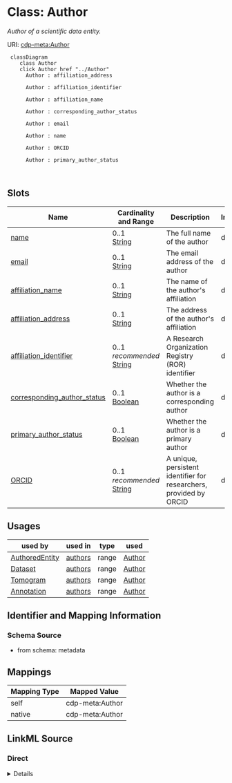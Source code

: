 

# Class: Author


_Author of a scientific data entity._





URI: [cdp-meta:Author](metadataAuthor)






```mermaid
 classDiagram
    class Author
    click Author href "../Author"
      Author : affiliation_address
        
      Author : affiliation_identifier
        
      Author : affiliation_name
        
      Author : corresponding_author_status
        
      Author : email
        
      Author : name
        
      Author : ORCID
        
      Author : primary_author_status
        
      
```




<!-- no inheritance hierarchy -->


## Slots

| Name | Cardinality and Range | Description | Inheritance |
| ---  | --- | --- | --- |
| [name](name.md) | 0..1 <br/> [String](String.md) | The full name of the author | direct |
| [email](email.md) | 0..1 <br/> [String](String.md) | The email address of the author | direct |
| [affiliation_name](affiliation_name.md) | 0..1 <br/> [String](String.md) | The name of the author's affiliation | direct |
| [affiliation_address](affiliation_address.md) | 0..1 <br/> [String](String.md) | The address of the author's affiliation | direct |
| [affiliation_identifier](affiliation_identifier.md) | 0..1 _recommended_ <br/> [String](String.md) | A Research Organization Registry (ROR) identifier | direct |
| [corresponding_author_status](corresponding_author_status.md) | 0..1 <br/> [Boolean](Boolean.md) | Whether the author is a corresponding author | direct |
| [primary_author_status](primary_author_status.md) | 0..1 <br/> [Boolean](Boolean.md) | Whether the author is a primary author | direct |
| [ORCID](ORCID.md) | 0..1 _recommended_ <br/> [String](String.md) | A unique, persistent identifier for researchers, provided by ORCID | direct |





## Usages

| used by | used in | type | used |
| ---  | --- | --- | --- |
| [AuthoredEntity](AuthoredEntity.md) | [authors](authors.md) | range | [Author](Author.md) |
| [Dataset](Dataset.md) | [authors](authors.md) | range | [Author](Author.md) |
| [Tomogram](Tomogram.md) | [authors](authors.md) | range | [Author](Author.md) |
| [Annotation](Annotation.md) | [authors](authors.md) | range | [Author](Author.md) |






## Identifier and Mapping Information







### Schema Source


* from schema: metadata





## Mappings

| Mapping Type | Mapped Value |
| ---  | ---  |
| self | cdp-meta:Author |
| native | cdp-meta:Author |





## LinkML Source

<!-- TODO: investigate https://stackoverflow.com/questions/37606292/how-to-create-tabbed-code-blocks-in-mkdocs-or-sphinx -->

### Direct

<details>
```yaml
name: Author
description: Author of a scientific data entity.
from_schema: metadata
attributes:
  name:
    name: name
    description: The full name of the author.
    from_schema: metadata
    exact_mappings:
    - cdp-common:author_name
    rank: 1000
    alias: name
    owner: Author
    domain_of:
    - Author
    - Organism
    - Tissue
    - CellType
    - CellStrain
    - CellComponent
    - AnnotationObject
    range: string
    inlined: true
    inlined_as_list: true
  email:
    name: email
    description: The email address of the author.
    from_schema: metadata
    exact_mappings:
    - cdp-common:author_email
    rank: 1000
    alias: email
    owner: Author
    domain_of:
    - Author
    range: string
    inlined: true
    inlined_as_list: true
  affiliation_name:
    name: affiliation_name
    description: The name of the author's affiliation.
    from_schema: metadata
    exact_mappings:
    - cdp-common:author_affiliation_name
    rank: 1000
    alias: affiliation_name
    owner: Author
    domain_of:
    - Author
    range: string
    inlined: true
    inlined_as_list: true
  affiliation_address:
    name: affiliation_address
    description: The address of the author's affiliation.
    from_schema: metadata
    exact_mappings:
    - cdp-common:author_affiliation_address
    rank: 1000
    alias: affiliation_address
    owner: Author
    domain_of:
    - Author
    range: string
    inlined: true
    inlined_as_list: true
  affiliation_identifier:
    name: affiliation_identifier
    description: A Research Organization Registry (ROR) identifier.
    from_schema: metadata
    exact_mappings:
    - cdp-common:affiliation_identifier
    rank: 1000
    alias: affiliation_identifier
    owner: Author
    domain_of:
    - Author
    range: string
    recommended: true
    inlined: true
    inlined_as_list: true
    pattern: ^0[a-hj-km-np-tv-z|0-9]{6}[0-9]{2}$
  corresponding_author_status:
    name: corresponding_author_status
    description: Whether the author is a corresponding author.
    from_schema: metadata
    exact_mappings:
    - cdp-common:author_corresponding_author_status
    rank: 1000
    ifabsent: 'False'
    alias: corresponding_author_status
    owner: Author
    domain_of:
    - Author
    range: boolean
    inlined: true
    inlined_as_list: true
  primary_author_status:
    name: primary_author_status
    description: Whether the author is a primary author.
    from_schema: metadata
    exact_mappings:
    - cdp-common:author_primary_author_status
    rank: 1000
    ifabsent: 'False'
    alias: primary_author_status
    owner: Author
    domain_of:
    - Author
    range: boolean
    inlined: true
    inlined_as_list: true
  ORCID:
    name: ORCID
    description: A unique, persistent identifier for researchers, provided by ORCID.
    from_schema: metadata
    exact_mappings:
    - cdp-common:orcid
    rank: 1000
    alias: ORCID
    owner: Author
    domain_of:
    - Author
    range: string
    recommended: true
    inlined: true
    inlined_as_list: true
    pattern: '[0-9]{4}-[0-9]{4}-[0-9]{4}-[0-9]{3}[0-9X]$'

```
</details>

### Induced

<details>
```yaml
name: Author
description: Author of a scientific data entity.
from_schema: metadata
attributes:
  name:
    name: name
    description: The full name of the author.
    from_schema: metadata
    exact_mappings:
    - cdp-common:author_name
    rank: 1000
    alias: name
    owner: Author
    domain_of:
    - Author
    - Organism
    - Tissue
    - CellType
    - CellStrain
    - CellComponent
    - AnnotationObject
    range: string
    inlined: true
    inlined_as_list: true
  email:
    name: email
    description: The email address of the author.
    from_schema: metadata
    exact_mappings:
    - cdp-common:author_email
    rank: 1000
    alias: email
    owner: Author
    domain_of:
    - Author
    range: string
    inlined: true
    inlined_as_list: true
  affiliation_name:
    name: affiliation_name
    description: The name of the author's affiliation.
    from_schema: metadata
    exact_mappings:
    - cdp-common:author_affiliation_name
    rank: 1000
    alias: affiliation_name
    owner: Author
    domain_of:
    - Author
    range: string
    inlined: true
    inlined_as_list: true
  affiliation_address:
    name: affiliation_address
    description: The address of the author's affiliation.
    from_schema: metadata
    exact_mappings:
    - cdp-common:author_affiliation_address
    rank: 1000
    alias: affiliation_address
    owner: Author
    domain_of:
    - Author
    range: string
    inlined: true
    inlined_as_list: true
  affiliation_identifier:
    name: affiliation_identifier
    description: A Research Organization Registry (ROR) identifier.
    from_schema: metadata
    exact_mappings:
    - cdp-common:affiliation_identifier
    rank: 1000
    alias: affiliation_identifier
    owner: Author
    domain_of:
    - Author
    range: string
    recommended: true
    inlined: true
    inlined_as_list: true
    pattern: ^0[a-hj-km-np-tv-z|0-9]{6}[0-9]{2}$
  corresponding_author_status:
    name: corresponding_author_status
    description: Whether the author is a corresponding author.
    from_schema: metadata
    exact_mappings:
    - cdp-common:author_corresponding_author_status
    rank: 1000
    ifabsent: 'False'
    alias: corresponding_author_status
    owner: Author
    domain_of:
    - Author
    range: boolean
    inlined: true
    inlined_as_list: true
  primary_author_status:
    name: primary_author_status
    description: Whether the author is a primary author.
    from_schema: metadata
    exact_mappings:
    - cdp-common:author_primary_author_status
    rank: 1000
    ifabsent: 'False'
    alias: primary_author_status
    owner: Author
    domain_of:
    - Author
    range: boolean
    inlined: true
    inlined_as_list: true
  ORCID:
    name: ORCID
    description: A unique, persistent identifier for researchers, provided by ORCID.
    from_schema: metadata
    exact_mappings:
    - cdp-common:orcid
    rank: 1000
    alias: ORCID
    owner: Author
    domain_of:
    - Author
    range: string
    recommended: true
    inlined: true
    inlined_as_list: true
    pattern: '[0-9]{4}-[0-9]{4}-[0-9]{4}-[0-9]{3}[0-9X]$'

```
</details>